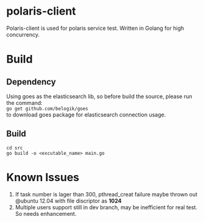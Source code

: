 polaris-client
==============

Polaris-client is used for polaris service test. Written in Golang for high concurrency.


Build
=====

Dependency
----------
Using goes as the elasticsearch lib, so before build the source, please run the command:  
`go get github.com/belogik/goes`  
to download goes package for elasticsearch connection usage.

Build
-----
`cd src`  
`go build -o <excutable_name> main.go`


Known Issues
============

1. If task number is lager than 300, pthread_creat failure maybe thrown out @ubuntu 12.04 with file discriptor as **1024**
2. Multiple users support still in dev branch, may be inefficient for real test. So needs enhancement.
